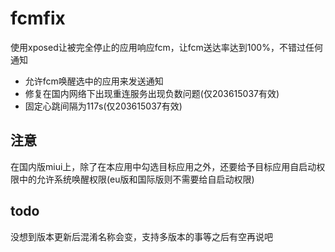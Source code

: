 # fcmfix

使用xposed让被完全停止的应用响应fcm，让fcm送达率达到100%，不错过任何通知  

- 允许fcm唤醒选中的应用来发送通知
- 修复在国内网络下出现重连服务出现负数问题(仅203615037有效)
- 固定心跳间隔为117s(仅203615037有效)

## 注意
在国内版miui上，除了在本应用中勾选目标应用之外，还要给予目标应用自启动权限中的允许系统唤醒权限(eu版和国际版则不需要给自启动权限)  

## todo  
没想到版本更新后混淆名称会变，支持多版本的事等之后有空再说吧